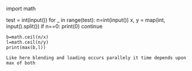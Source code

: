 import math

test = int(input())
for _ in range(test):
    n=int(input())
    x, y = map(int, input().split())
    if n==0:
        print(0)
        continue
        
    b=math.ceil(n/x)
    l=math.ceil(n/y)
    print(max(b,l))
    
```
Like here blending and loading occurs parallely it time depends upon max of both
```
    
    
